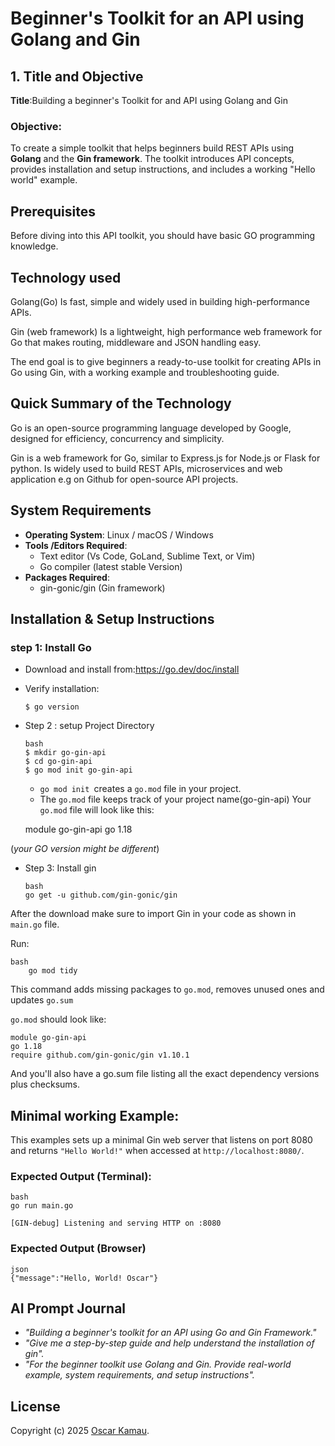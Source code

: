 # Beginner's Toolkit for an API using Golang and Gin

## 1. Title and Objective

**Title**:Building a beginner's Toolkit for and API using Golang and Gin

### Objective:
To create a simple toolkit that helps beginners build REST APIs using **Golang** and the **Gin framework**. The toolkit introduces API concepts, provides installation and setup instructions, and includes a working "Hello world" example.

## Prerequisites
Before diving into this API toolkit, you should have basic GO programming knowledge.

## Technology used

Golang(Go) Is fast, simple and widely used in building high-performance APIs.

Gin (web framework) Is a lightweight, high performance web framework for Go that makes routing, middleware and JSON handling easy.

The end goal is to give beginners a ready-to-use toolkit for creating APIs in Go using Gin, with a working example and troubleshooting guide.

## Quick Summary of the Technology
Go is an open-source programming language developed by Google, designed for efficiency, concurrency and simplicity.

Gin is a web framework for Go, similar to Express.js for Node.js or Flask for python. Is widely used to build REST APIs, microservices and web application e.g on Github for open-source API projects.

## System Requirements
*   **Operating System**: Linux / macOS / Windows
*   **Tools /Editors Required**:
    *   Text editor (Vs Code, GoLand, Sublime Text, or Vim)
    *   Go compiler (latest stable Version)
*   **Packages Required**:
    * gin-gonic/gin (Gin framework)

## Installation & Setup Instructions
### step 1: Install Go
*   Download and install from:https://go.dev/doc/install
*   Verify installation:

    ```$ go version ```

*   Step 2 : setup Project Directory

    ```
    bash
    $ mkdir go-gin-api  
    $ cd go-gin-api     
    $ go mod init go-gin-api
    ```  
    *   `go mod init `creates a `go.mod` file in your project.
    *   The `go.mod` file keeps track of your project name(go-gin-api)
Your `go.mod` file will look like this:

    
    module go-gin-api
    go 1.18

(*your GO version might be different*)
* Step 3: Install gin   
    ```
    bash
    go get -u github.com/gin-gonic/gin
    ```
After the download make sure to import Gin in your code as shown in `main.go` file. 

Run:

```
bash
    go mod tidy
```    
This command adds missing packages to `go.mod`, removes unused ones and updates `go.sum`

`go.mod` should look like:

```
module go-gin-api
go 1.18
require github.com/gin-gonic/gin v1.10.1
```
And you'll also have a go.sum file listing all the exact dependency versions plus checksums.
## Minimal working Example:
This examples sets up a minimal Gin web server that listens on port 8080 and returns ```"Hello World!"``` when accessed at ```http://localhost:8080/```.

### Expected Output (Terminal):

```
bash
go run main.go
```    

```[GIN-debug] Listening and serving HTTP on :8080```  

### Expected Output (Browser)

```
json
{"message":"Hello, World! Oscar"}
```

## AI Prompt Journal
* *"Building a beginner's toolkit for an API using Go and Gin Framework."*  
* *"Give me a step-by-step guide and help understand the installation of gin".* 
*  *"For the beginner toolkit use Golang and Gin. Provide real-world example, system requirements, and setup instructions".*    
## License
Copyright (c) 2025 [Oscar Kamau](https://github.com/KamauDev-maker/).
